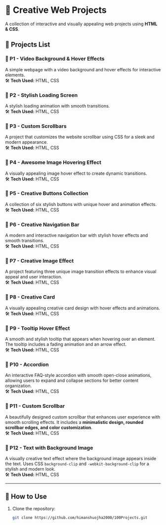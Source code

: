 # 🚀 Creative Web Projects  

A collection of interactive and visually appealing web projects using **HTML & CSS**.  

## 📌 Projects List  

### 🔹 P1 - Video Background & Hover Effects  
A simple webpage with a video background and hover effects for interactive elements.  
🛠 **Tech Used:** HTML, CSS  

### 🔹 P2 - Stylish Loading Screen  
A stylish loading animation with smooth transitions.  
🛠 **Tech Used:** HTML, CSS  

### 🔹 P3 - Custom Scrollbars  
A project that customizes the website scrollbar using CSS for a sleek and modern appearance.  
🛠 **Tech Used:** HTML, CSS  

### 🔹 P4 - Awesome Image Hovering Effect  
A visually appealing image hover effect to create dynamic transitions.  
🛠 **Tech Used:** HTML, CSS  

### 🔹 P5 - Creative Buttons Collection  
A collection of six stylish buttons with unique hover and animation effects.  
🛠 **Tech Used:** HTML, CSS  

### 🔹 P6 - Creative Navigation Bar  
A modern and interactive navigation bar with stylish hover effects and smooth transitions.  
🛠 **Tech Used:** HTML, CSS  

### 🔹 P7 - Creative Image Effect  
A project featuring three unique image transition effects to enhance visual appeal and user interaction.  
🛠 **Tech Used:** HTML, CSS  

### 🔹 P8 - Creative Card  
A visually appealing creative card design with hover effects and animations.  
🛠 **Tech Used:** HTML, CSS  

### 🔹 P9 - Tooltip Hover Effect  
A smooth and stylish tooltip that appears when hovering over an element. The tooltip includes a fading animation and an arrow effect.  
🛠 **Tech Used:** HTML, CSS  

### 🔹 P10 - Accordion  
An interactive FAQ-style accordion with smooth open-close animations, allowing users to expand and collapse sections for better content organization.  
🛠 **Tech Used:** HTML, CSS  

### 🔹 P11 - Custom Scrollbar  
A beautifully designed custom scrollbar that enhances user experience with smooth scrolling effects. It includes a **minimalistic design, rounded scrollbar edges, and color customization**.  
🛠 **Tech Used:** HTML, CSS  

### 🔹 P12 - Text with Background Image  
A visually creative text effect where the background image appears inside the text. Uses CSS `background-clip` and `-webkit-background-clip` for a stylish and modern look.  
🛠 **Tech Used:** HTML, CSS  

---

## 🌟 How to Use  
1. Clone the repository:  
   ```bash
   git clone https://github.com/himanshuojha2000/100Projects.git